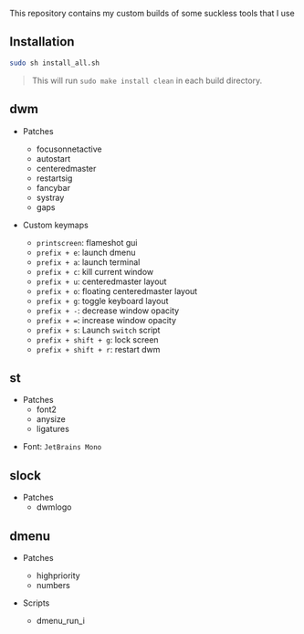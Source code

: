 This repository contains my custom builds of some suckless tools that I use

## Installation
```sh
sudo sh install_all.sh
```
> This will run `sudo make install clean` in each build directory.

## dwm

- Patches

  - focusonnetactive
  - autostart
  - centeredmaster
  - restartsig
  - fancybar
  - systray
  - gaps

- Custom keymaps
  - `printscreen`: flameshot gui
  - `prefix + e`: launch dmenu
  - `prefix + a`: launch terminal
  - `prefix + c`: kill current window
  - `prefix + u`: centeredmaster layout
  - `prefix + o`: floating centeredmaster layout
  - `prefix + g`: toggle keyboard layout
  - `prefix + -`: decrease window opacity
  - `prefix + =`: increase window opacity
  - `prefix + s`: Launch `switch` script
  - `prefix + shift + g`: lock screen
  - `prefix + shift + r`: restart dwm

## st

- Patches
  - font2
  - anysize
  - ligatures

* Font: `JetBrains Mono`

## slock

- Patches
  - dwmlogo

## dmenu

- Patches

  - highpriority
  - numbers

- Scripts
  - dmenu_run_i
